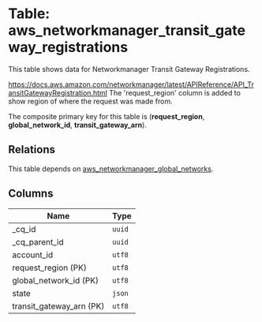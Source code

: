 # Table: aws_networkmanager_transit_gateway_registrations

This table shows data for Networkmanager Transit Gateway Registrations.

https://docs.aws.amazon.com/networkmanager/latest/APIReference/API_TransitGatewayRegistration.html
The  'request_region' column is added to show region of where the request was made from.

The composite primary key for this table is (**request_region**, **global_network_id**, **transit_gateway_arn**).

## Relations

This table depends on [aws_networkmanager_global_networks](aws_networkmanager_global_networks).

## Columns

| Name          | Type          |
| ------------- | ------------- |
|_cq_id|`uuid`|
|_cq_parent_id|`uuid`|
|account_id|`utf8`|
|request_region (PK)|`utf8`|
|global_network_id (PK)|`utf8`|
|state|`json`|
|transit_gateway_arn (PK)|`utf8`|